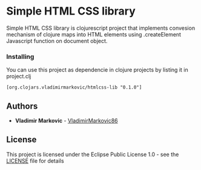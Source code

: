 # Simple HTML CSS library

Simple HTML CSS library is clojurescript project that implements convesion mechanism of clojure maps into HTML elements using .createElement Javascript function on document object.

### Installing

You can use this project as dependencie in clojure projects by listing it in project.clj

```
[org.clojars.vladimirmarkovic/htmlcss-lib "0.1.0"]
```

## Authors

* **Vladimir Markovic** - [VladimirMarkovic86](https://github.com/VladimirMarkovic86)

## License

This project is licensed under the Eclipse Public License 1.0 - see the [LICENSE](LICENSE) file for details

